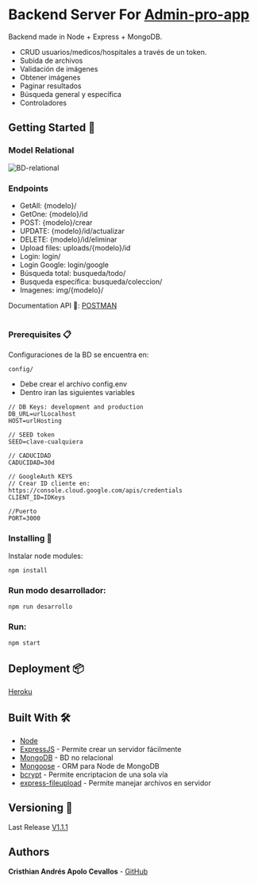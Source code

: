 # Backend Server For [Admin-pro-app](https://github.com/cristhianA94/admin-pro-app)

Backend made in Node + Express + MongoDB.

- CRUD usuarios/medicos/hospitales a través de un token.
- Subida de archivos
- Validación de imágenes
- Obtener imágenes
- Paginar resultados
- Búsqueda general y específica
- Controladores

## Getting Started 🚀

### Model Relational


![BD-relational](https://user-images.githubusercontent.com/24251638/80780356-4e832800-8b34-11ea-93a3-14c80f8dcf75.png)

### Endpoints

- GetAll: {modelo}/
- GetOne: {modelo}/id
- POST: {modelo}/crear
- UPDATE: {modelo}/id/actualizar
- DELETE: {modelo}/id/eliminar
- Upload files: uploads/{modelo}/id
- Login: login/
- Login Google: login/google
- Búsqueda total: busqueda/todo/
- Busqueda específica: busqueda/coleccion/
- Imagenes: img/{modelo}/

Documentation API 📃: [POSTMAN](https://documenter.getpostman.com/view/7403922/SzmZbKvT?version=latest)

#

### Prerequisites 📋

Configuraciones de la BD se encuentra en:

```
config/
```

- Debe crear el archivo config.env
- Dentro iran las siguientes variables

```
// DB Keys: development and production
DB_URL=urlLocalhost
HOST=urlHosting

// SEED token
SEED=clave-cualquiera

// CADUCIDAD
CADUCIDAD=30d

// GoogleAuth KEYS
// Crear ID cliente en: https://console.cloud.google.com/apis/credentials
CLIENT_ID=IDKeys

//Puerto
PORT=3000
```

### Installing 🔧

Instalar node modules:

```
npm install
```

### Run modo desarrollador:

```
npm run desarrollo
```

### Run:

```
npm start
```

## Deployment 📦

[Heroku](https://admin-pro-express.herokuapp.com/)
️

## Built With ️️🛠️

- [Node](https://nodejs.org/es/)
- [ExpressJS](https://expressjs.com/es/) - Permite crear un servidor fácilmente
- [MongoDB](https://www.mongodb.com/cloud/atlas/lp/try2?utm_source=google&utm_campaign=gs_footprint_row_search_brand_atlas_desktop&utm_term=mongo&utm_medium=cpc_paid_search&utm_ad=e&gclid=Cj0KCQjw7qn1BRDqARIsAKMbHDaw5M3SrwLztEDVlVeBfJToE9s19PpkBTXNA84IItYumTeLrF21kqIaAgotEALw_wcB) - BD no relacional
- [Mongoose](https://mongoosejs.com/) - ORM para Node de MongoDB
- [bcrypt](https://www.npmjs.com/package/bcrypt) - Permite encriptacion de una sola vía
- [express-fileupload](https://www.npmjs.com/package/express-fileupload) - Permite manejar archivos en servidor

## Versioning 📌

Last Release [V1.1.1](https://github.com/cristhianA94/express-server-admin-pro/releases/tag/V1.1.1)

## Authors ️

  **Cristhian Andrés Apolo Cevallos** - [GitHub](https://github.com/cristhianA94/)